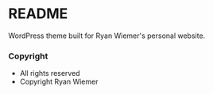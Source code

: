 
# README
WordPress theme built for Ryan Wiemer's personal website.

### Copyright
- All rights reserved
- Copyright Ryan Wiemer
